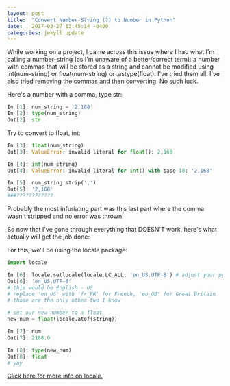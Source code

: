 ```yaml
---
layout: post
title:  "Convert Number-String (?) to Number in Python"
date:   2017-03-27 13:45:14 -0400
categories: jekyll update
---
```


While working on a project, I came across this issue where I had what I'm calling a number-string (as I'm unaware of a better/correct term): a number with commas that will be stored as a string and cannot be modified using int(num-string) or float(num-string) or .astype(float). I've tried them all. I've also tried removing the commas and then converting. No such luck.

Here's a number with a comma, type str:
```python
In [1]: num_string = '2,168'
In [2]: type(num_string)
Out[2]: str
```

Try to convert to float, int:
```python
In [3]: float(num_string)
Out[3]: ValueError: invalid literal for float(): 2,168

In [4]: int(num_string)
Out[4]: ValueError: invalid literal for int() with base 10: '2,168'

In [5]: num_string.strip(',')
Out[5]: '2,168'
###????????????
```
Probably the most infuriating part was this last part where the comma wasn't stripped and no error was thrown.

So now that I've gone through everything that DOESN'T work, here's what actually will get the job done:

For this, we'll be using the locale package:
```python
import locale

In [6]: locale.setlocale(locale.LC_ALL, 'en_US.UTF-8') # adjust your python settings to specify your locale
Out[6]: 'en_US.UTF-8'
# this would be English - US
# replace 'en_US' with 'fr_FR' for French, 'en_GB' for Great Britain
# those are the only other two I know

# set our new number to a float
new_num = float(locale.atof(string))

In [7]: num
Out[7]: 2168.0

In [8]: type(new_num)
Out[8]: float
# yay
```    
 
[Click here for more info on locale.](https://docs.python.org/2/library/locale.html)
